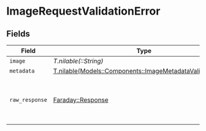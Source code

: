 # ImageRequestValidationError


## Fields

| Field                                                                                                              | Type                                                                                                               | Required                                                                                                           | Description                                                                                                        |
| ------------------------------------------------------------------------------------------------------------------ | ------------------------------------------------------------------------------------------------------------------ | ------------------------------------------------------------------------------------------------------------------ | ------------------------------------------------------------------------------------------------------------------ |
| `image`                                                                                                            | *T.nilable(::String)*                                                                                              | :heavy_minus_sign:                                                                                                 | N/A                                                                                                                |
| `metadata`                                                                                                         | [T.nilable(Models::Components::ImageMetadataValidationError)](../../models/shared/imagemetadatavalidationerror.md) | :heavy_minus_sign:                                                                                                 | N/A                                                                                                                |
| `raw_response`                                                                                                     | [Faraday::Response](https://www.rubydoc.info/gems/faraday/Faraday/Response)                                        | :heavy_minus_sign:                                                                                                 | Raw HTTP response; suitable for custom response parsing                                                            |